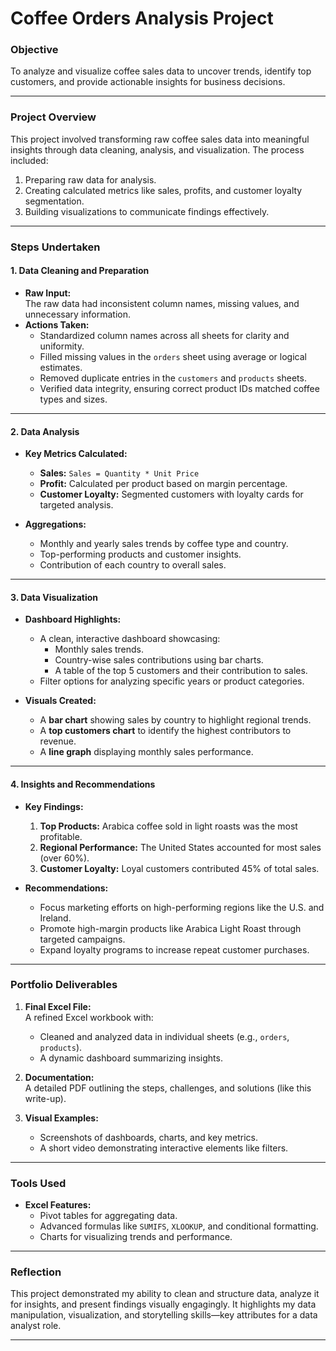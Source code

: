 # **Coffee Orders Analysis Project**

### **Objective**  
To analyze and visualize coffee sales data to uncover trends, identify top customers, and provide actionable insights for business decisions.

---

### **Project Overview**
This project involved transforming raw coffee sales data into meaningful insights through data cleaning, analysis, and visualization. The process included:  
1. Preparing raw data for analysis.  
2. Creating calculated metrics like sales, profits, and customer loyalty segmentation.  
3. Building visualizations to communicate findings effectively.  

---

### **Steps Undertaken**

#### **1. Data Cleaning and Preparation**
- **Raw Input:**  
  The raw data had inconsistent column names, missing values, and unnecessary information.  
- **Actions Taken:**  
  - Standardized column names across all sheets for clarity and uniformity.  
  - Filled missing values in the `orders` sheet using average or logical estimates.  
  - Removed duplicate entries in the `customers` and `products` sheets.  
  - Verified data integrity, ensuring correct product IDs matched coffee types and sizes.

---

#### **2. Data Analysis**
- **Key Metrics Calculated:**  
  - **Sales:** `Sales = Quantity * Unit Price`  
  - **Profit:** Calculated per product based on margin percentage.  
  - **Customer Loyalty:** Segmented customers with loyalty cards for targeted analysis.  

- **Aggregations:**  
  - Monthly and yearly sales trends by coffee type and country.  
  - Top-performing products and customer insights.  
  - Contribution of each country to overall sales.

---

#### **3. Data Visualization**
- **Dashboard Highlights:**  
  - A clean, interactive dashboard showcasing:  
    - Monthly sales trends.  
    - Country-wise sales contributions using bar charts.  
    - A table of the top 5 customers and their contribution to sales.  
  - Filter options for analyzing specific years or product categories.

- **Visuals Created:**  
  - A **bar chart** showing sales by country to highlight regional trends.  
  - A **top customers chart** to identify the highest contributors to revenue.  
  - A **line graph** displaying monthly sales performance.

---

#### **4. Insights and Recommendations**
- **Key Findings:**  
  1. **Top Products:** Arabica coffee sold in light roasts was the most profitable.  
  2. **Regional Performance:** The United States accounted for most sales (over 60%).  
  3. **Customer Loyalty:** Loyal customers contributed 45% of total sales.  

- **Recommendations:**  
  - Focus marketing efforts on high-performing regions like the U.S. and Ireland.  
  - Promote high-margin products like Arabica Light Roast through targeted campaigns.  
  - Expand loyalty programs to increase repeat customer purchases.

---

### **Portfolio Deliverables**
1. **Final Excel File:**  
   A refined Excel workbook with:  
   - Cleaned and analyzed data in individual sheets (e.g., `orders`, `products`).  
   - A dynamic dashboard summarizing insights.

2. **Documentation:**  
   A detailed PDF outlining the steps, challenges, and solutions (like this write-up).  

3. **Visual Examples:**  
   - Screenshots of dashboards, charts, and key metrics.  
   - A short video demonstrating interactive elements like filters.  

---

### **Tools Used**
- **Excel Features:**  
  - Pivot tables for aggregating data.  
  - Advanced formulas like `SUMIFS`, `XLOOKUP`, and conditional formatting.  
  - Charts for visualizing trends and performance.  

---

### **Reflection**
This project demonstrated my ability to clean and structure data, analyze it for insights, and present findings visually engagingly. It highlights my data manipulation, visualization, and storytelling skills—key attributes for a data analyst role.

---




